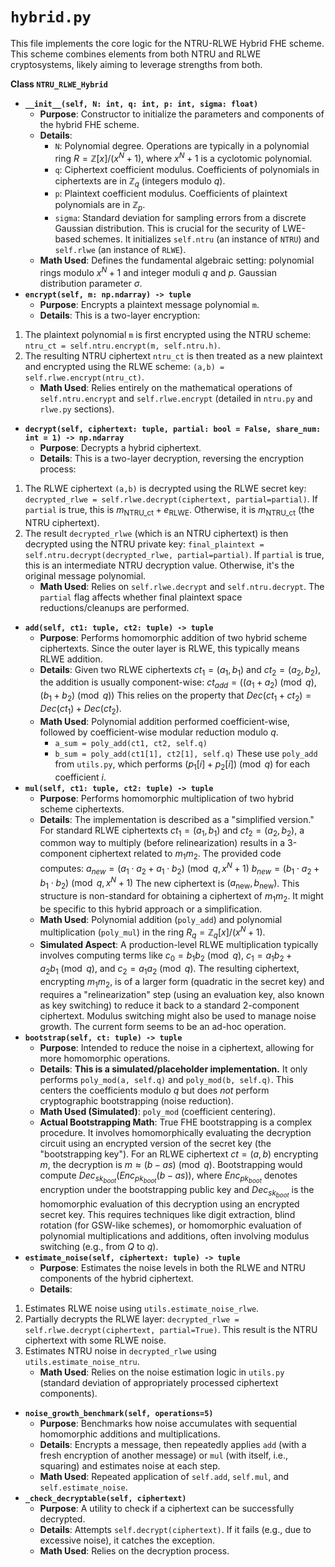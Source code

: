 # `hybrid.py`

This file implements the core logic for the NTRU-RLWE Hybrid FHE scheme. This scheme combines elements from both NTRU and RLWE cryptosystems, likely aiming to leverage strengths from both.

**Class `NTRU_RLWE_Hybrid`**

* **`__init__(self, N: int, q: int, p: int, sigma: float)`**
  * **Purpose**: Constructor to initialize the parameters and components of the hybrid FHE scheme.
  * **Details**:
    * `N`: Polynomial degree. Operations are typically in a polynomial ring $R = \mathbb{Z}[x]/(x^N+1)$, where $x^N+1$ is a cyclotomic polynomial.
    * `q`: Ciphertext coefficient modulus. Coefficients of polynomials in ciphertexts are in $\mathbb{Z}_q$ (integers modulo $q$).
    * `p`: Plaintext coefficient modulus. Coefficients of plaintext polynomials are in $\mathbb{Z}_p$.
    * `sigma`: Standard deviation for sampling errors from a discrete Gaussian distribution. This is crucial for the security of LWE-based schemes.
It initializes `self.ntru` (an instance of `NTRU`) and `self.rlwe` (an instance of `RLWE`).
  * **Math Used**: Defines the fundamental algebraic setting: polynomial rings modulo $x^N+1$ and integer moduli $q$ and $p$. Gaussian distribution parameter $\sigma$.
* **`encrypt(self, m: np.ndarray) -> tuple`**
  * **Purpose**: Encrypts a plaintext message polynomial `m`.
  * **Details**: This is a two-layer encryption:

1. The plaintext polynomial `m` is first encrypted using the NTRU scheme: `ntru_ct = self.ntru.encrypt(m, self.ntru.h)`.
2. The resulting NTRU ciphertext `ntru_ct` is then treated as a new plaintext and encrypted using the RLWE scheme: `(a,b) = self.rlwe.encrypt(ntru_ct)`.
    * **Math Used**: Relies entirely on the mathematical operations of `self.ntru.encrypt` and `self.rlwe.encrypt` (detailed in `ntru.py` and `rlwe.py` sections).

* **`decrypt(self, ciphertext: tuple, partial: bool = False, share_num: int = 1) -> np.ndarray`**
  * **Purpose**: Decrypts a hybrid ciphertext.
  * **Details**: This is a two-layer decryption, reversing the encryption process:

1. The RLWE ciphertext `(a,b)` is decrypted using the RLWE secret key: `decrypted_rlwe = self.rlwe.decrypt(ciphertext, partial=partial)`. If `partial` is true, this is $m_{\text{NTRU\_ct}} + e_{\text{RLWE}}$. Otherwise, it is $m_{\text{NTRU\_ct}}$ (the NTRU ciphertext).
2. The result `decrypted_rlwe` (which is an NTRU ciphertext) is then decrypted using the NTRU private key: `final_plaintext = self.ntru.decrypt(decrypted_rlwe, partial=partial)`. If `partial` is true, this is an intermediate NTRU decryption value. Otherwise, it's the original message polynomial.
    * **Math Used**: Relies on `self.rlwe.decrypt` and `self.ntru.decrypt`. The `partial` flag affects whether final plaintext space reductions/cleanups are performed.

* **`add(self, ct1: tuple, ct2: tuple) -> tuple`**
  * **Purpose**: Performs homomorphic addition of two hybrid scheme ciphertexts. Since the outer layer is RLWE, this typically means RLWE addition.
  * **Details**: Given two RLWE ciphertexts $ct_1 = (a_1, b_1)$ and $ct_2 = (a_2, b_2)$, the addition is usually component-wise: $ct_{add} = ( (a_1 + a_2) \pmod q, (b_1 + b_2) \pmod q )$
This relies on the property that $Dec(ct_1 + ct_2) = Dec(ct_1) + Dec(ct_2)$.
  * **Math Used**: Polynomial addition performed coefficient-wise, followed by coefficient-wise modular reduction modulo $q$.
    * `a_sum = poly_add(ct1, ct2, self.q)`
    * `b_sum = poly_add(ct1[1], ct2[1], self.q)`
These use `poly_add` from `utils.py`, which performs $(p_1[i] + p_2[i]) \pmod q$ for each coefficient $i$.
* **`mul(self, ct1: tuple, ct2: tuple) -> tuple`**
  * **Purpose**: Performs homomorphic multiplication of two hybrid scheme ciphertexts.
  * **Details**: The implementation is described as a "simplified version." For standard RLWE ciphertexts $ct_1=(a_1,b_1)$ and $ct_2=(a_2,b_2)$, a common way to multiply (before relinearization) results in a 3-component ciphertext related to $m_1 m_2$. The provided code computes:
$a_{new} = (a_1 \cdot a_2 + a_1 \cdot b_2) \pmod{q, x^N+1}$
$b_{new} = (b_1 \cdot a_2 + b_1 \cdot b_2) \pmod{q, x^N+1}$
The new ciphertext is $(a_{\text{new}}, b_{\text{new}})$. This structure is non-standard for obtaining a ciphertext of $m_1 m_2$. It might be specific to this hybrid approach or a simplification.
  * **Math Used**: Polynomial addition (`poly_add`) and polynomial multiplication (`poly_mul`) in the ring $R_q = \mathbb{Z}_q[x]/(x^N+1)$.
  * **Simulated Aspect**: A production-level RLWE multiplication typically involves computing terms like $c_0 = b_1 b_2 \pmod q$, $c_1 = a_1 b_2 + a_2 b_1 \pmod q$, and $c_2 = a_1 a_2 \pmod q$. The resulting ciphertext, encrypting $m_1 m_2$, is of a larger form (quadratic in the secret key) and requires a "relinearization" step (using an evaluation key, also known as key switching) to reduce it back to a standard 2-component ciphertext. Modulus switching might also be used to manage noise growth. The current form seems to be an ad-hoc operation.
* **`bootstrap(self, ct: tuple) -> tuple`**
  * **Purpose**: Intended to reduce the noise in a ciphertext, allowing for more homomorphic operations.
  * **Details**: **This is a simulated/placeholder implementation.** It only performs `poly_mod(a, self.q)` and `poly_mod(b, self.q)`. This centers the coefficients modulo $q$ but does *not* perform cryptographic bootstrapping (noise reduction).
  * **Math Used (Simulated)**: `poly_mod` (coefficient centering).
  * **Actual Bootstrapping Math**: True FHE bootstrapping is a complex procedure. It involves homomorphically evaluating the decryption circuit using an encrypted version of the secret key (the "bootstrapping key"). For an RLWE ciphertext $ct=(a,b)$ encrypting $m$, the decryption is $m \approx (b - as) \pmod q$. Bootstrapping would compute $Dec_{sk_{boot}}( Enc_{pk_{boot}}(b - as) )$, where $Enc_{pk_{boot}}$ denotes encryption under the bootstrapping public key and $Dec_{sk_{boot}}$ is the homomorphic evaluation of this decryption using an encrypted secret key. This requires techniques like digit extraction, blind rotation (for GSW-like schemes), or homomorphic evaluation of polynomial multiplications and additions, often involving modulus switching (e.g., from $Q$ to $q$).
* **`estimate_noise(self, ciphertext: tuple) -> tuple`**
  * **Purpose**: Estimates the noise levels in both the RLWE and NTRU components of the hybrid ciphertext.
  * **Details**:

1. Estimates RLWE noise using `utils.estimate_noise_rlwe`.
2. Partially decrypts the RLWE layer: `decrypted_rlwe = self.rlwe.decrypt(ciphertext, partial=True)`. This result is the NTRU ciphertext with some RLWE noise.
3. Estimates NTRU noise in `decrypted_rlwe` using `utils.estimate_noise_ntru`.
    * **Math Used**: Relies on the noise estimation logic in `utils.py` (standard deviation of appropriately processed ciphertext components).

* **`noise_growth_benchmark(self, operations=5)`**
  * **Purpose**: Benchmarks how noise accumulates with sequential homomorphic additions and multiplications.
  * **Details**: Encrypts a message, then repeatedly applies `add` (with a fresh encryption of another message) or `mul` (with itself, i.e., squaring) and estimates noise at each step.
  * **Math Used**: Repeated application of `self.add`, `self.mul`, and `self.estimate_noise`.
* **`_check_decryptable(self, ciphertext)`**
  * **Purpose**: A utility to check if a ciphertext can be successfully decrypted.
  * **Details**: Attempts `self.decrypt(ciphertext)`. If it fails (e.g., due to excessive noise), it catches the exception.
  * **Math Used**: Relies on the decryption process.
